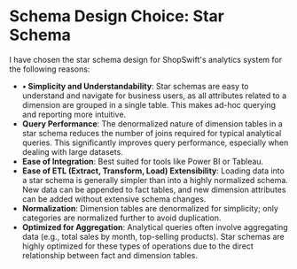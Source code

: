# Schema Design Choice: Star Schema

I have chosen the star schema design for ShopSwift's analytics system for the following reasons:

- **•	Simplicity and Understandability**: Star schemas are easy to understand and navigate for business users, as all attributes related to a dimension are grouped in a single table. This makes ad-hoc querying and reporting more intuitive.
- **Query Performance**: The denormalized nature of dimension tables in a star schema reduces the number of joins required for typical analytical queries. This significantly improves query performance, especially when dealing with large datasets.
- **Ease of Integration**: Best suited for tools like Power BI or Tableau.
- **Ease of ETL (Extract, Transform, Load) Extensibility**: Loading data into a star schema is generally simpler than into a highly normalized schema. New data can be appended to fact tables, and new dimension attributes can be added without extensive schema changes.
- **Normalization**: Dimension tables are denormalized for simplicity; only categories are normalized further to avoid duplication.
- **Optimized for Aggregation**: Analytical queries often involve aggregating data (e.g., total sales by month, top-selling products). Star schemas are highly optimized for these types of operations due to the direct relationship between fact and dimension tables.
